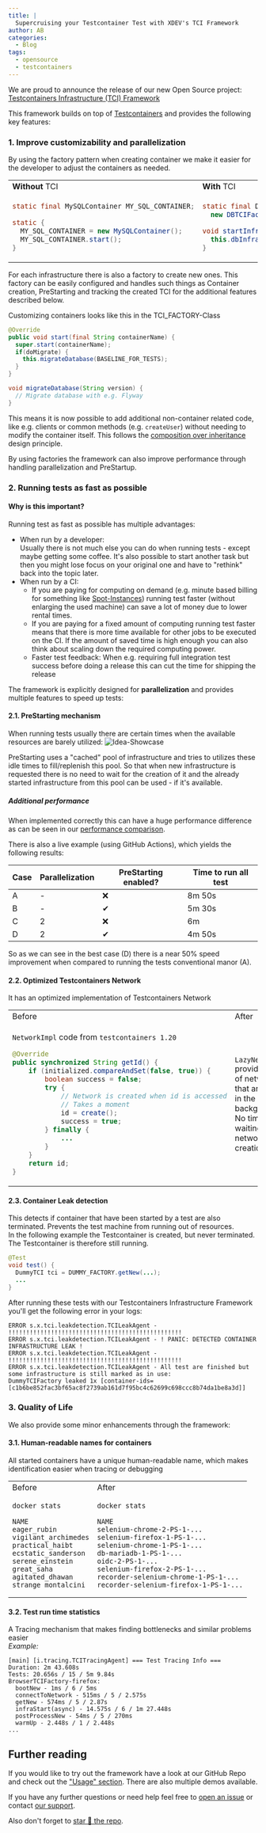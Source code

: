 ```yaml
---
title: |
  Supercruising your Testcontainer Test with XDEV's TCI Framework
author: AB
categories:
  - Blog
tags:
  - opensource
  - testcontainers
---
```


<!-- # [Supercruising](https://en.wikipedia.org/wiki/Supercruise) your [Testcontainer](https://testcontainers.com/) Tests with XDEV's TCI Framework -->

We are proud to announce the release of our new Open Source project:
[Testcontainers Infrastructure (TCI) Framework](https://github.com/xdev-software/tci-base)

This framework builds on top of [Testcontainers](https://testcontainers.com/) and provides the following key features:

### 1. Improve customizability and parallelization

By using the factory pattern when creating container we make it easier for the developer to adjust the containers as needed.

  <table border=0>
  <tr>
  <td>
    <b>Without</b> TCI
  </td>
  <td>
    <b>With</b> TCI
  </td>
  </tr>
  <tr>
  <td markdown="1">
    
  ```java
  static final MySQLContainer MY_SQL_CONTAINER;

  static {
    MY_SQL_CONTAINER = new MySQLContainer();
    MY_SQL_CONTAINER.start();
  }
  ```

  </td>
  <td markdown="1">

  ```java
  static final DBTCIFactory DB_INFRA_FACTORY = 
    new DBTCIFactory();

  void startInfra() {
    this.dbInfra = DB_INFRA_FACTORY.getNew(...);
  }
  ```

  </td>
  </tr>
  </table>

For each infrastructure there is also a factory to create new ones. This factory can be easily configured and handles such things as Container creation, PreStarting and tracking the created TCI for the additional features described below.

Customizing containers looks like this in the TCI_FACTORY-Class
  ```java
  @Override
  public void start(final String containerName) {
    super.start(containerName);
    if(doMigrate) {
      this.migrateDatabase(BASELINE_FOR_TESTS);
    }
  }

  void migrateDatabase(String version) {
    // Migrate database with e.g. Flyway
  }
  ```

This means it is now possible to add additional non-container related code, like e.g. clients or common methods (e.g. ``createUser``) without needing to modify the container itself. 
This follows the [composition over inheritance](https://blogs.oracle.com/javamagazine/post/java-inheritance-composition) design principle.

By using factories the framework can also improve performance through handling parallelization and PreStartup.

### 2. Running tests as fast as possible

#### Why is this important?
Running test as fast as possible has multiple advantages:
* When run by a developer:<br/>Usually there is not much else you can do when running tests - except maybe getting some coffee. It's also possible to start another task but then you might lose focus on your original one and have to "rethink" back into the topic later.
* When run by a CI:
  * If you are paying for computing on demand (e.g. minute based billing for something like [Spot-Instances](https://aws.amazon.com/ec2/spot/)) running test faster (without enlarging the used machine) can save a lot of money due to lower rental times.
  * If you are paying for a fixed amount of computing running test faster means that there is more time available for other jobs to be executed on the CI. If the amount of saved time is high enough you can also think about scaling down the required computing power.
  * Faster test feedback: When e.g. requiring full integration test success before doing a release this can cut the time for shipping the release

The framework is explicitly designed for **parallelization** and provides multiple features to speed up tests:

#### 2.1. PreStarting mechanism

When running tests usually there are certain times when the available resources are barely utilized:
![Idea-Showcase](https://raw.githubusercontent.com/xdev-software/tci-base/develop/assets/PreStartingCauseIdea.png)

PreStarting uses a "cached" pool of infrastructure and tries to utilizes these idle times to fill/replenish this pool.
So that when new infrastructure is requested there is no need to wait for the creation of it and the already started infrastructure from this pool can be used - if it's available.

##### Additional performance

When implemented correctly this can have a huge performance difference as can be seen in our [performance comparison](https://github.com/xdev-software/tci-base/blob/develop/PERFORMANCE.md).

There is also a live example (using GitHub Actions), which yields the following results:

| Case | Parallelization | PreStarting enabled? | Time to run all test |
| --- | --- | --- | --- |
| A | - | ❌ | 8m 50s |
| B | - | ✔ | 5m 30s |
| C | 2 | ❌ | 6m |
| D | 2 | ✔ | 4m 50s |

So as we can see in the best case (D) there is a near 50% speed improvement when compared to running the tests conventional manor (A).

#### 2.2. Optimized Testcontainers Network
It has an optimized implementation of Testcontainers Network
  <table>
  <tr>
  <td>
  Before
  </td>
  <td>
  After
  </td>
  </tr>
  <tr>
  <td markdown="1">
  
  ``NetworkImpl`` code from ``testcontainers 1.20``
  ```java
  @Override
  public synchronized String getId() {
      if (initialized.compareAndSet(false, true)) {
          boolean success = false;
          try {
              // Network is created when id is accessed
              // Takes a moment
              id = create();
              success = true;
          } finally {
              ...
          }
      }
      return id;
  }
  ```

  </td>
  <td markdown="1">
  
  ``LazyNetworkPool`` provides a pool of networks that are created in the background.<br/>
  No time is lost waiting for network creation.

  </td>
  </tr>
  </table>

  
#### 2.3. Container Leak detection
This detects if container that have been started by a test are also terminated. Prevents the test machine from running out of resources.<br/>
In the following example the Testcontainer is created, but never terminated. The Testcontainer is therefore still running.
  ```java
  @Test
  void test() {
    DummyTCI tci = DUMMY_FACTORY.getNew(...);
    ...
  }
  ```
  After running these tests with our Testcontainers Infrastructure Framework you'll get the following error in your logs:
  ```
  ERROR s.x.tci.leakdetection.TCILeakAgent - !!!!!!!!!!!!!!!!!!!!!!!!!!!!!!!!!!!!!!!!!!!!!!!!!
  ERROR s.x.tci.leakdetection.TCILeakAgent - ! PANIC: DETECTED CONTAINER INFRASTRUCTURE LEAK !
  ERROR s.x.tci.leakdetection.TCILeakAgent - !!!!!!!!!!!!!!!!!!!!!!!!!!!!!!!!!!!!!!!!!!!!!!!!!
  ERROR s.x.tci.leakdetection.TCILeakAgent - All test are finished but some infrastructure is still marked as in use:
  DummyTCIFactory leaked 1x [container-ids=[c1b6be852fac3bf65ac8f2739ab161d7f95bc4c62699c698ccc8b74da1be8a3d]]
  ```


### 3. Quality of Life

We also provide some minor enhancements through the framework:

#### 3.1. Human-readable names for containers
All started containers have a unique human-readable name, which makes identification easier when tracing or debugging
  <table>
  <tr>
  <td>
  Before
  </td>
  <td>
  After
  </td>
  </tr>
  <tr>
  <td markdown="1">
  
  ```
  docker stats

  NAME
  eager_rubin
  vigilant_archimedes
  practical_haibt
  ecstatic_sanderson
  serene_einstein
  great_saha
  agitated_dhawan
  strange_montalcini
  ```

  </td>
  <td markdown="1">
  
  ```
  docker stats

  NAME
  selenium-chrome-2-PS-1-...
  selenium-firefox-1-PS-1-...
  selenium-chrome-1-PS-1-...
  db-mariadb-1-PS-1-...
  oidc-2-PS-1-...
  selenium-firefox-2-PS-1-...
  recorder-selenium-chrome-1-PS-1-...
  recorder-selenium-firefox-1-PS-1-...
  ```

  </td>
  </tr>
  </table>

#### 3.2. Test run time statistics
A Tracing mechanism that makes finding bottlenecks and similar problems easier<br/>
  _Example:_
  ```
  [main] [i.tracing.TCITracingAgent] === Test Tracing Info ===
  Duration: 2m 43.608s
  Tests: 20.656s / 15 / 5m 9.84s
  BrowserTCIFactory-firefox:
    bootNew - 1ms / 6 / 5ms
    connectToNetwork - 515ms / 5 / 2.575s
    getNew - 574ms / 5 / 2.87s
    infraStart(async) - 14.575s / 6 / 1m 27.448s
    postProcessNew - 54ms / 5 / 270ms
    warmUp - 2.448s / 1 / 2.448s
  ...
  ```

## Further reading

If you would like to try out the framework have a look at our GitHub Repo and check out the ["Usage" section](https://github.com/xdev-software/tci-base?tab=readme-ov-file#usage). There are also multiple demos available.

If you have any further questions or need help feel free to [open an issue](https://github.com/xdev-software/tci-base/issues/new/choose) or contact [our support](https://xdev.software/en/services/support).

Also don't forget to [star 🌟 the repo](https://github.com/xdev-software/tci-base).

